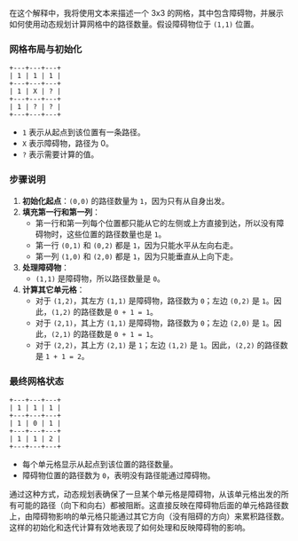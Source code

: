 在这个解释中，我将使用文本来描述一个 3x3 的网格，其中包含障碍物，并展示如何使用动态规划计算网格中的路径数量。假设障碍物位于 `(1,1)` 位置。

### 网格布局与初始化
```
+---+---+---+
| 1 | 1 | 1 |
+---+---+---+
| 1 | X | ? |
+---+---+---+
| 1 | ? | ? |
+---+---+---+
```
- `1` 表示从起点到该位置有一条路径。
- `X` 表示障碍物，路径为 0。
- `?` 表示需要计算的值。

### 步骤说明
1. **初始化起点**：`(0,0)` 的路径数量为 `1`，因为只有从自身出发。
2. **填充第一行和第一列**：
   - 第一行和第一列每个位置都只能从它的左侧或上方直接到达，所以没有障碍物时，这些位置的路径数量也是 `1`。
   - 第一行 `(0,1)` 和 `(0,2)` 都是 `1`，因为只能水平从左向右走。
   - 第一列 `(1,0)` 和 `(2,0)` 都是 `1`，因为只能垂直从上向下走。
3. **处理障碍物**：
   - `(1,1)` 是障碍物，所以路径数量是 `0`。
4. **计算其它单元格**：
   - 对于 `(1,2)`，其左方 `(1,1)` 是障碍物，路径数为 `0`；左边 `(0,2)` 是 `1`。因此，`(1,2)` 的路径数是 `0 + 1 = 1`。
   - 对于 `(2,1)`，其上方 `(1,1)` 是障碍物，路径数为 `0`；左边 `(2,0)` 是 `1`。因此，`(2,1)` 的路径数是 `0 + 1 = 1`。
   - 对于 `(2,2)`，其上方 `(2,1)` 是 `1`；左边 `(1,2)` 是 `1`。因此，`(2,2)` 的路径数是 `1 + 1 = 2`。

### 最终网格状态
```
+---+---+---+
| 1 | 1 | 1 |
+---+---+---+
| 1 | 0 | 1 |
+---+---+---+
| 1 | 1 | 2 |
+---+---+---+
```
- 每个单元格显示从起点到该位置的路径数量。
- 障碍物位置的路径数为 `0`，表明没有路径能通过障碍物。

通过这种方式，动态规划表确保了一旦某个单元格是障碍物，从该单元格出发的所有可能的路径（向下和向右）都被阻断。这直接反映在障碍物后面的单元格路径数上，由障碍物影响的单元格只能通过其它方向（没有阻碍的方向）来累积路径数。这样的初始化和迭代计算有效地表现了如何处理和反映障碍物的影响。